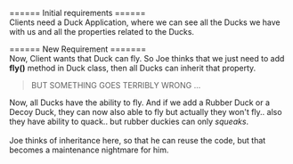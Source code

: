 ====== Initial requirements ====== <br />
Clients need a Duck Application, where we can see all the Ducks we have with us and all the properties related to the Ducks.


====== New Requirement ======= <br />
Now, Client wants that Duck can fly. So Joe thinks that we just need to add **fly()** method in Duck class, then all Ducks can inherit that property.


> BUT SOMETHING GOES TERRIBLY WRONG ...

Now, all Ducks have the ability to fly. And if we add a Rubber Duck or a Decoy Duck, they can now also able to fly but actually they won't fly.. also they have ability to quack.. but rubber duckies can only *squeaks*.
<br />
<br />
Joe thinks of inheritance here, so that he can reuse the code, but that becomes a maintenance nightmare for him.